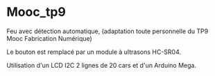 Mooc_tp9
========

Feu avec détection automatique, (adaptation toute personnelle du TP9 Mooc Fabrication Numérique)

Le bouton est remplacé par un module à ultrasons HC-SR04.

Utilisation d'un LCD I2C 2 lignes de 20 cars et d'un Arduino Mega.
